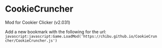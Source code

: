 # CookieCruncher
Mod for Cookier Clicker (v2.031)

Add a new bookmark with the following for the url:
`javascript:javascript:Game.LoadMod('https://chibu.github.io/CookieCruncher/CookieCruncher.js')`
